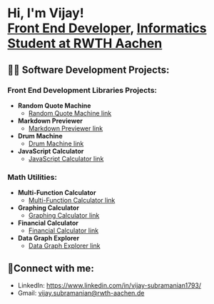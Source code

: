 <h1>Hi, I'm Vijay! <br/><a href="https://github.com/VijSub">Front End Developer</a>, <a href="https://www.linkedin.com/in/vijay-s-880a30218/">Informatics Student at RWTH Aachen</a></h1>

<h2>👨‍💻 Software Development Projects: </h2>

<h3>Front End Development Libraries Projects:</h3>

- <b>Random Quote Machine</b>
  - [Random Quote Machine link](https://github.com/VijSub/Random_Quote_Machine)
- <b>Markdown Previewer</b>
  - [Markdown Previewer link](https://vijay-markdown-previewer.netlify.app/)
- <b>Drum Machine</b>
  - [Drum Machine link](https://vijay-drum-machine.netlify.app/)
- <b>JavaScript Calculator</b>
  - [JavaScript Calculator link](https://vijay-javascript-calculator.netlify.app/)

<h3>Math Utilities:</h3>

- <b>Multi-Function Calculator</b>
  - [Multi-Function Calculator link](https://github.com/VijSub/Multi-Function_Calculator)
- <b>Graphing Calculator</b>
  - [Graphing Calculator link](https://github.com/VijSub/Graphing_Calculator)
- <b>Financial Calculator</b>
  - [Financial Calculator link](https://github.com/VijSub/Financial_Calculator)
- <b>Data Graph Explorer</b>
  - [Data Graph Explorer link](https://github.com/VijSub/Data_Graph_Explorer)
 
 <h2>🤳Connect with me:</h2>
 
- LinkedIn: https://www.linkedin.com/in/vijay-subramanian1793/
- Gmail: vijay.subramanian@rwth-aachen.de

